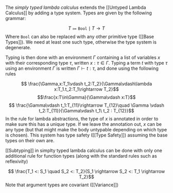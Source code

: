 The *simply typed lambda calculus* extends the [[Untyped Lambda Calculus]] by adding a type system.
Types are given by the following grammar:

$$ T \Coloneqq \mathtt{Bool} \mid T\rightarrow T$$ Where $\mathtt{Bool}$ can also be replaced with any other primitive type ([[Base Types]]).
We need at least one such type, otherwise the type system is degenerate.

Typing is then done with an environment $\Gamma$ containing a list of variables $x$ with their corresponding type $\tau$, written $x:\tau \in \Gamma$.
Typing a term $t$ with type $\tau$ using an environment $\Gamma$ is written $\Gamma \vdash t:\tau$, and done using the following rules

 $$ \frac{\Gamma,x:T_1\vdash t_2:T_2}{\Gamma\vdash\lambda x:T_1.t_2:T_1\rightarrow T_2}$$ $$\frac{x:T\in\Gamma}{\Gamma\vdash x:T}$$ 
 $$ \frac{\Gamma\vdash t_1:T_{11}\rightarrow T_{12}\quad \Gamma \vdash t_2:T_{11}}{\Gamma\vdash t_1\ t_2 : T_{12}}$$ In the rule for lambda abstractions, the type of $x$ is annotated in order to make sure this has a unique type. If we leave the annotation out, $x$ can be any type (but that might make the body untypable depending on which type is chosen).
This system has type safety ([[Type Safety]]) assuming the base types on their own are.

[[Subtyping]] in simplty typed lambda calculus can be done with only one additional rule for function types (along with the standard rules such as reflexivity)

$$ \frac{T_1 <: S_1 \quad S_2 <: T_2}{S_1 \rightarrow S_2 <: T_1 \rightarrow T_2}$$
Note that argument types are covariant ([[Variance]]) 